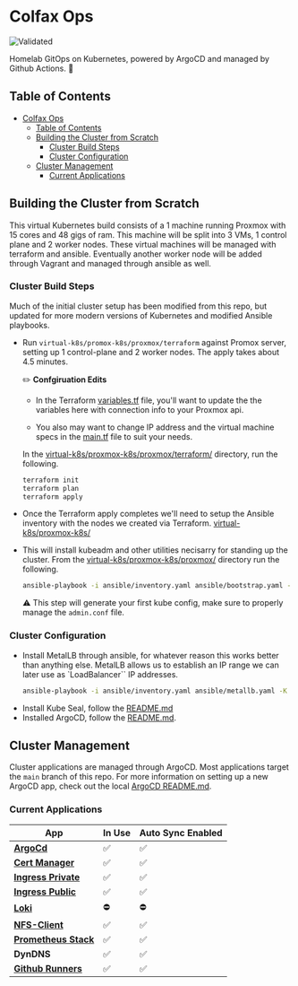 # Colfax Ops
![Validated](https://github.com/politeauthority/colfax-ops/actions/workflows/validate.yaml/badge.svg)

Homelab GitOps on Kubernetes, powered by ArgoCD and managed by Github Actions. 🚀

## Table of Contents
- [Colfax Ops](#colfax-ops)
  - [Table of Contents](#table-of-contents)
  - [Building the Cluster from Scratch](#building-the-cluster-from-scratch)
    - [Cluster Build Steps](#cluster-build-steps)
    - [Cluster Configuration](#cluster-configuration)
  - [Cluster Management](#cluster-management)
    - [Current Applications](#current-applications)

## Building the Cluster from Scratch
This virtual Kubernetes build consists of a 1 machine running Proxmox with 15 cores and 48 gigs of
ram. This machine will be split into 3 VMs, 1 control plane and 2 worker nodes. These virtual
machines will be managed with terraform and ansible.
Eventually another worker node will be added through Vagrant and managed through ansible as well.

### Cluster Build Steps
Much of the initial cluster setup has been modified from this repo, but updated for more modern
versions of Kubernetes and modified Ansible playbooks.

 - Run `virtual-k8s/promox-k8s/proxmox/terraform` against Promox server, setting up 1 
   control-plane and 2 worker nodes. The apply takes about 4.5 minutes.

   ✏️ **Confgiruation Edits**
   - In the Terraform [variables.tf](virtual-k8s/proxmox-k8s/proxmox/terraform/variables.tf) file, 
    you'll want to update the the variables here with connection info to your Proxmox api.

   - You also may want to change IP address and the virtual machine specs in the 
    [main.tf](virtual-k8s/proxmox-k8s/proxmox/terraform/main.tf) file to suit your needs.

   In the [virtual-k8s/proxmox-k8s/proxmox/terraform/](virtual-k8s/proxmox-k8s/proxmox/terraform/) 
   directory, run the following.
   ```bash
   terraform init
   terraform plan
   terraform apply
   ```
 - Once the Terraform apply completes we'll need to setup the Ansible inventory with the nodes we
   created via Terraform. [virtual-k8s/proxmox-k8s/](virtual-k8s/proxmox-k8s/ansible/inventory.yaml)
 - This will install kubeadm and other utilities necisarry for standing up the cluster. From the
   [virtual-k8s/proxmox-k8s/proxmox/](virtual-k8s/proxmox-k8s/proxmox/) directory run the following.
   ```bash
   ansible-playbook -i ansible/inventory.yaml ansible/bootstrap.yaml -K
   ```
   ⚠️ This step will generate your first kube config, make sure to properly manage the `admin.conf`
   file.

### Cluster Configuration
- Install MetalLB through ansible, for whatever reason this works better than anything else. MetalLB
  allows us to establish an IP range we can later use as `LoadBalancer`` IP addresses.
  ```bash
  ansible-playbook -i ansible/inventory.yaml ansible/metallb.yaml -K
  ```
- Install Kube Seal, follow the [README.md](cluster/bedrock/kube-seal/README.md)
- Installed ArgoCD, follow the [README.md](cluster/argocd/README.md).

## Cluster Management
Cluster applications are managed through ArgoCD. Most applications target the `main` branch of this
repo. For more information on setting up a new ArgoCD app, check out the local
[ArgoCD README.md](cluster/argocd/README.md).

### Current Applications
| App          | In Use    | Auto Sync Enabled |
|--------------|-----------|------------|
| [**ArgoCd**](cluster/argocd/README.md) | ✅ | ✅ |
| [**Cert Manager**](cluster/bedrock/cert-manager/) | ✅ | ✅ |
| [**Ingress Private**](cluster/bedrock/ingress/ingress-private/) | ✅ | ✅ |
| [**Ingress Public**](cluster/bedrock/ingress/ingress-public) | ✅ | ✅ |
| [**Loki**](cluster/bedrock/loki/) | ⛔️ | ⛔️ |
| [**NFS-Client**](cluster/bedrock/storage/nfs-client/) | ✅ | ✅ |
| [**Prometheus Stack**](cluster/bedrock/monitoring/prometheus-stack/README.md) | ✅ | ✅ |
| **DynDNS** | ✅ | ✅ |
| [**Github Runners**](cluster/sandbox/github-runners/README.md) | ✅ | ✅ |
